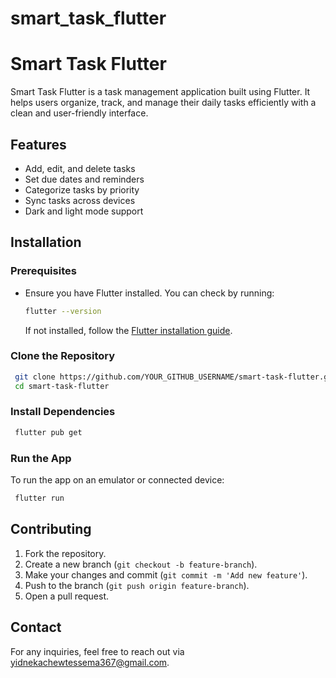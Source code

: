# smart_task_flutter
# Smart Task Flutter

Smart Task Flutter is a task management application built using Flutter. It helps users organize, track, and manage their daily tasks efficiently with a clean and user-friendly interface.

## Features
- Add, edit, and delete tasks
- Set due dates and reminders
- Categorize tasks by priority
- Sync tasks across devices
- Dark and light mode support

## Installation

### Prerequisites
- Ensure you have Flutter installed. You can check by running:
  ```sh
  flutter --version
  ```
  If not installed, follow the [Flutter installation guide](https://flutter.dev/docs/get-started/install).

### Clone the Repository
```sh
 git clone https://github.com/YOUR_GITHUB_USERNAME/smart-task-flutter.git
 cd smart-task-flutter
```

### Install Dependencies
```sh
 flutter pub get
```

### Run the App
To run the app on an emulator or connected device:
```sh
 flutter run
```


## Contributing
1. Fork the repository.
2. Create a new branch (`git checkout -b feature-branch`).
3. Make your changes and commit (`git commit -m 'Add new feature'`).
4. Push to the branch (`git push origin feature-branch`).
5. Open a pull request.


## Contact
For any inquiries, feel free to reach out via yidnekachewtessema367@gmail.com.


